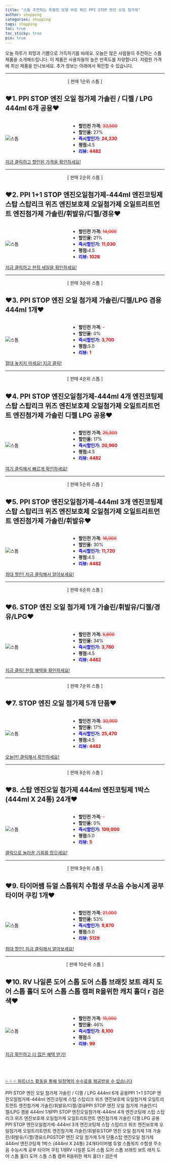 ```yaml
---
title: "스톱 추천하는 특별한 모델 바로 확인 PPI STOP 엔진 오일 첨가제"
author: shopping
categories: shopping
tags: shopping
toc: true
toc_sticky: true
pin: true
---
```

오늘 하루가 희망과 기쁨으로 가득하기를 바래요. 오늘은 많은 사람들이 추천하는 스톱 제품을 소개해드립니다. 이 제품은 사용자들의 높은 만족도를 자랑합니다. 저렴한 가격에 최신 제품을 만나보세요. 추가 정보는 아래에서 확인할 수 있습니다.

---
<p class="toplist" style="margin: 0 auto; display: block; width: fit-content;">[ 판매 1순위 스톱 ]</p>

<h2><strong>❤️1. PPI STOP 엔진 오일 첨가제 가솔린 / 디젤 / LPG 444ml 6개 공용❤️</strong></h2>

<div style="display: flex; align-items: center;">
    <div style="flex: 0.4;">
        <img src="https://thumbnail9.coupangcdn.com/thumbnails/remote/230x230ex/image/vendor_inventory/2faf/560d9a6761e91ea27dd71db37e303433b11327b150d103e11668f4835c59.jpg" alt="스톱" style="max-width: 100%;">
    </div>
    <div style="flex: 0.6; margin-left: 10px;">
        <ul>
            <li><strong>할인전 가격:</strong> <del style="color: red;">33,500</del></li>
            <li><strong>할인율:</strong> 27%</li>
            <li><span style='color:blue'><strong>즉시할인가:</strong></span> <span style='color:red'><strong>24,230</strong></span></li>
            <li><strong>평점:</strong>4.5</li>
            <li><span style='color:blue'><strong>리뷰:</strong></span> <span style='color:red'><strong>4482</strong></span></li>
        </ul>
    </div>
</div>
<div class="center">
    <a href="https://selin100587001.github.io?lptag=AF9450613&subid=githubio&pageKey=1522860645&traceid=V0-153&itemId=2613077310&vendorItemId=70032375845" class="myButton">
        지금 클릭하고 할인된 가격을 확인하세요!
    </a>
</div>


---
<p class="toplist" style="margin: 0 auto; display: block; width: fit-content;">[ 판매 2순위 스톱 ]</p>

<h2><strong>❤️2. PPI 1+1 STOP 엔진오일첨가제-444ml 엔진코팅제 스탑 스탑리크 위즈 엔진보호제 오일첨가제 오일트리트먼트 엔진첨가제 가솔린/휘발유/디젤/경유❤️</strong></h2>

<div style="display: flex; align-items: center;">
    <div style="flex: 0.4;">
        <img src="https://thumbnail7.coupangcdn.com/thumbnails/remote/230x230ex/image/vendor_inventory/8fd5/6f53c343cc5153e01e622459b07ca2eae27c88c449189a4ba8ab169f0ca7.jpg" alt="스톱" style="max-width: 100%;">
    </div>
    <div style="flex: 0.6; margin-left: 10px;">
        <ul>
            <li><strong>할인전 가격:</strong> <del style="color: red;">14,000</del></li>
            <li><strong>할인율:</strong> 21%</li>
            <li><span style='color:blue'><strong>즉시할인가:</strong></span> <span style='color:red'><strong>11,030</strong></span></li>
            <li><strong>평점:</strong>4.5</li>
            <li><span style='color:blue'><strong>리뷰:</strong></span> <span style='color:red'><strong>1028</strong></span></li>
        </ul>
    </div>
</div>
<div class="center">
    <a href="https://selin100587001.github.io?lptag=AF9450613&subid=githubio&pageKey=6429735391&traceid=V0-153&itemId=13870966448&vendorItemId=70032365889" class="myButton">
        지금 클릭하고 한정 세일을 확인하세요!
    </a>
</div>


---
<p class="toplist" style="margin: 0 auto; display: block; width: fit-content;">[ 판매 3순위 스톱 ]</p>

<h2><strong>❤️3. PPI STOP 엔진 오일 첨가제 가솔린/디젤/LPG 겸용 444ml 1개❤️</strong></h2>

<div style="display: flex; align-items: center;">
    <div style="flex: 0.4;">
        <img src="https://thumbnail10.coupangcdn.com/thumbnails/remote/230x230ex/image/vendor_inventory/7550/bffc1019a05cda8ab5c84c3e0f7d50377729cec547b9d140347c7c8c0a30.jpg" alt="스톱" style="max-width: 100%;">
    </div>
    <div style="flex: 0.6; margin-left: 10px;">
        <ul>
            <li><strong>할인전 가격:</strong> <del style="color: red;">-</del></li>
            <li><strong>할인율:</strong> 0%</li>
            <li><span style='color:blue'><strong>즉시할인가:</strong></span> <span style='color:red'><strong>3,700</strong></span></li>
            <li><strong>평점:</strong>5.0</li>
            <li><span style='color:blue'><strong>리뷰:</strong></span> <span style='color:red'><strong>1</strong></span></li>
        </ul>
    </div>
</div>
<div class="center">
    <a href="https://selin100587001.github.io?lptag=AF9450613&subid=githubio&pageKey=8163277585&traceid=V0-153&itemId=23282608997&vendorItemId=90314896001" class="myButton">
        절대 놓치지 마세요! 지금 클릭!
    </a>
</div>


---
<p class="toplist" style="margin: 0 auto; display: block; width: fit-content;">[ 판매 4순위 스톱 ]</p>

<h2><strong>❤️4. PPI STOP 엔진오일첨가제-444ml 4개 엔진코팅제 스탑 스탑리크 위즈 엔진보호제 오일첨가제 오일트리트먼트 엔진첨가제 가솔린 디젤 LPG 공용❤️</strong></h2>

<div style="display: flex; align-items: center;">
    <div style="flex: 0.4;">
        <img src="https://thumbnail9.coupangcdn.com/thumbnails/remote/230x230ex/image/vendor_inventory/4dde/9bb4a690e6ddf8962fb3f255a18217463424325362c09764e615f31b2f8f.jpg" alt="스톱" style="max-width: 100%;">
    </div>
    <div style="flex: 0.6; margin-left: 10px;">
        <ul>
            <li><strong>할인전 가격:</strong> <del style="color: red;">25,300</del></li>
            <li><strong>할인율:</strong> 17%</li>
            <li><span style='color:blue'><strong>즉시할인가:</strong></span> <span style='color:red'><strong>20,960</strong></span></li>
            <li><strong>평점:</strong>4.5</li>
            <li><span style='color:blue'><strong>리뷰:</strong></span> <span style='color:red'><strong>4482</strong></span></li>
        </ul>
    </div>
</div>
<div class="center">
    <a href="https://selin100587001.github.io?lptag=AF9450613&subid=githubio&pageKey=1522860645&traceid=V0-153&itemId=15280035900&vendorItemId=70032374255" class="myButton">
        여기 클릭해서 빠르게 확인하세요!
    </a>
</div>


---
<p class="toplist" style="margin: 0 auto; display: block; width: fit-content;">[ 판매 5순위 스톱 ]</p>

<h2><strong>❤️5. PPI STOP 엔진오일첨가제-444ml 3개 엔진코팅제 스탑 스탑리크 위즈 엔진보호제 오일첨가제 오일트리트먼트 엔진첨가제 가솔린/휘발유❤️</strong></h2>

<div style="display: flex; align-items: center;">
    <div style="flex: 0.4;">
        <img src="https://thumbnail7.coupangcdn.com/thumbnails/remote/230x230ex/image/vendor_inventory/3f99/467e0165a221bb2d49918f627afdc0da5ca203fafbdf963b9598753a93e9.jpg" alt="스톱" style="max-width: 100%;">
    </div>
    <div style="flex: 0.6; margin-left: 10px;">
        <ul>
            <li><strong>할인전 가격:</strong> <del style="color: red;">16,900</del></li>
            <li><strong>할인율:</strong> 30%</li>
            <li><span style='color:blue'><strong>즉시할인가:</strong></span> <span style='color:red'><strong>11,720</strong></span></li>
            <li><strong>평점:</strong>4.5</li>
            <li><span style='color:blue'><strong>리뷰:</strong></span> <span style='color:red'><strong>4482</strong></span></li>
        </ul>
    </div>
</div>
<div class="center">
    <a href="https://selin100587001.github.io?lptag=AF9450613&subid=githubio&pageKey=1522860645&traceid=V0-153&itemId=14022123027&vendorItemId=70032372107" class="myButton">
        최대 할인! 지금 클릭해서 알아보세요!
    </a>
</div>


---
<p class="toplist" style="margin: 0 auto; display: block; width: fit-content;">[ 판매 6순위 스톱 ]</p>

<h2><strong>❤️6. STOP 엔진 오일 첨가제 1개 가솔린/휘발유/디젤/경유/LPG❤️</strong></h2>

<div style="display: flex; align-items: center;">
    <div style="flex: 0.4;">
        <img src="https://thumbnail6.coupangcdn.com/thumbnails/remote/230x230ex/image/vendor_inventory/6069/7a701492fb1152ebcba43c4aede35a941a62de255e20542f6264d4acefe3.jpg" alt="스톱" style="max-width: 100%;">
    </div>
    <div style="flex: 0.6; margin-left: 10px;">
        <ul>
            <li><strong>할인전 가격:</strong> <del style="color: red;">5,800</del></li>
            <li><strong>할인율:</strong> 34%</li>
            <li><span style='color:blue'><strong>즉시할인가:</strong></span> <span style='color:red'><strong>3,780</strong></span></li>
            <li><strong>평점:</strong>4.5</li>
            <li><span style='color:blue'><strong>리뷰:</strong></span> <span style='color:red'><strong>4482</strong></span></li>
        </ul>
    </div>
</div>
<div class="center">
    <a href="https://selin100587001.github.io?lptag=AF9450613&subid=githubio&pageKey=1522860645&traceid=V0-153&itemId=18330422388&vendorItemId=70032357921" class="myButton">
        지금 클릭! 한정 혜택을 확인하세요!
    </a>
</div>


---
<p class="toplist" style="margin: 0 auto; display: block; width: fit-content;">[ 판매 7순위 스톱 ]</p>

<h2><strong>❤️7. STOP 엔진 오일 첨가제 5개 단품❤️</strong></h2>

<div style="display: flex; align-items: center;">
    <div style="flex: 0.4;">
        <img src="https://thumbnail6.coupangcdn.com/thumbnails/remote/230x230ex/image/vendor_inventory/a4bb/eb0b444bec0f6f15b0cd57883e94c832708771e9bc71f30eb457022f6928.jpg" alt="스톱" style="max-width: 100%;">
    </div>
    <div style="flex: 0.6; margin-left: 10px;">
        <ul>
            <li><strong>할인전 가격:</strong> <del style="color: red;">30,900</del></li>
            <li><strong>할인율:</strong> 17%</li>
            <li><span style='color:blue'><strong>즉시할인가:</strong></span> <span style='color:red'><strong>25,470</strong></span></li>
            <li><strong>평점:</strong>4.5</li>
            <li><span style='color:blue'><strong>리뷰:</strong></span> <span style='color:red'><strong>4482</strong></span></li>
        </ul>
    </div>
</div>
<div class="center">
    <a href="https://selin100587001.github.io?lptag=AF9450613&subid=githubio&pageKey=1522860645&traceid=V0-153&itemId=14022123024&vendorItemId=83142698196" class="myButton">
        오늘만! 클릭해서 확인하세요!
    </a>
</div>


---
<p class="toplist" style="margin: 0 auto; display: block; width: fit-content;">[ 판매 8순위 스톱 ]</p>

<h2><strong>❤️8. 스탑 엔진오일 첨가제 444ml 엔진코팅제 1박스 (444ml X 24통) 24개❤️</strong></h2>

<div style="display: flex; align-items: center;">
    <div style="flex: 0.4;">
        <img src="https://thumbnail9.coupangcdn.com/thumbnails/remote/230x230ex/image/vendor_inventory/2910/69eeea7244fa35706fffc33f16516d81244ab05f8b3c3eb6cf512f7966a6.jpeg" alt="스톱" style="max-width: 100%;">
    </div>
    <div style="flex: 0.6; margin-left: 10px;">
        <ul>
            <li><strong>할인전 가격:</strong> <del style="color: red;">-</del></li>
            <li><strong>할인율:</strong> 0%</li>
            <li><span style='color:blue'><strong>즉시할인가:</strong></span> <span style='color:red'><strong>109,000</strong></span></li>
            <li><strong>평점:</strong>5.0</li>
            <li><span style='color:blue'><strong>리뷰:</strong></span> <span style='color:red'><strong>5</strong></span></li>
        </ul>
    </div>
</div>
<div class="center">
    <a href="https://selin100587001.github.io?lptag=AF9450613&subid=githubio&pageKey=7748916671&traceid=V0-153&itemId=20867172655&vendorItemId=87953404449" class="myButton">
        클릭으로 놀라운 기회를 잡으세요!
    </a>
</div>


---
<p class="toplist" style="margin: 0 auto; display: block; width: fit-content;">[ 판매 9순위 스톱 ]</p>

<h2><strong>❤️9. 타이머쌤 듀얼 스톱워치 수험생 무소음 수능시계 공부 타이머 쿠킹 1개❤️</strong></h2>

<div style="display: flex; align-items: center;">
    <div style="flex: 0.4;">
        <img src="https://thumbnail8.coupangcdn.com/thumbnails/remote/230x230ex/image/vendor_inventory/aada/b3745bb8311a39262e5b32e60a264881706c74d977522da1fe81f335e061.jpg" alt="스톱" style="max-width: 100%;">
    </div>
    <div style="flex: 0.6; margin-left: 10px;">
        <ul>
            <li><strong>할인전 가격:</strong> <del style="color: red;">21,000</del></li>
            <li><strong>할인율:</strong> 53%</li>
            <li><span style='color:blue'><strong>즉시할인가:</strong></span> <span style='color:red'><strong>9,870</strong></span></li>
            <li><strong>평점:</strong>5.0</li>
            <li><span style='color:blue'><strong>리뷰:</strong></span> <span style='color:red'><strong>5129</strong></span></li>
        </ul>
    </div>
</div>
<div class="center">
    <a href="https://selin100587001.github.io?lptag=AF9450613&subid=githubio&pageKey=5141474736&traceid=V0-153&itemId=7048392515&vendorItemId=74340674516" class="myButton">
        최대 할인! 지금 클릭해서 알아보세요!
    </a>
</div>


---
<p class="toplist" style="margin: 0 auto; display: block; width: fit-content;">[ 판매 10순위 스톱 ]</p>

<h2><strong>❤️10. RV 나일론 도어 스톱 도어 스톱 브래킷 보트 래치 도어 스톱 홀더 도어 스톱 스톱 캠퍼 R을위한 캐치 홀더 r 검은색❤️</strong></h2>

<div style="display: flex; align-items: center;">
    <div style="flex: 0.4;">
        <img src="https://thumbnail7.coupangcdn.com/thumbnails/remote/230x230ex/image/vendor_inventory/612e/e8a6cef4775a1c6eeb536574bb1aef4428b45660c47000bd36e26578adca.jpg" alt="스톱" style="max-width: 100%;">
    </div>
    <div style="flex: 0.6; margin-left: 10px;">
        <ul>
            <li><strong>할인전 가격:</strong> <del style="color: red;">15,000</del></li>
            <li><strong>할인율:</strong> 46%</li>
            <li><span style='color:blue'><strong>즉시할인가:</strong></span> <span style='color:red'><strong>8,100</strong></span></li>
            <li><strong>평점:</strong>5</li>
            <li><span style='color:blue'><strong>리뷰:</strong></span> <span style='color:red'><strong>99</strong></span></li>
        </ul>
    </div>
</div>
<div class="center">
    <a href="https://selin100587001.github.io?lptag=AF9450613&subid=githubio&pageKey=8219799643&traceid=V0-153&itemId=23622768490&vendorItemId=90648337554" class="myButton">
        지금 확인하고 더 많은 혜택 받기!
    </a>
</div>

<br><br><br>[💦 💦 💦 파트너스 활동을 통해 일정액의 수수료를 제공받을 수 있습니다](https://link.coupang.com/a/bcpT2c)<br><br>PPI STOP 엔진 오일 첨가제 가솔린 / 디젤 / LPG 444ml 6개 공용PPI 1+1 STOP 엔진오일첨가제-444ml 엔진코팅제 스탑 스탑리크 위즈 엔진보호제 오일첨가제 오일트리트먼트 엔진첨가제 가솔린/휘발유/디젤/경유PPI STOP 엔진 오일 첨가제 가솔린/디젤/LPG 겸용 444ml 1개PPI STOP 엔진오일첨가제-444ml 4개 엔진코팅제 스탑 스탑리크 위즈 엔진보호제 오일첨가제 오일트리트먼트 엔진첨가제 가솔린 디젤 LPG 공용PPI STOP 엔진오일첨가제-444ml 3개 엔진코팅제 스탑 스탑리크 위즈 엔진보호제 오일첨가제 오일트리트먼트 엔진첨가제 가솔린/휘발유STOP 엔진 오일 첨가제 1개 가솔린/휘발유/디젤/경유/LPGSTOP 엔진 오일 첨가제 5개 단품스탑 엔진오일 첨가제 444ml 엔진코팅제 1박스 (444ml X 24통) 24개타이머쌤 듀얼 스톱워치 수험생 무소음 수능시계 공부 타이머 쿠킹 1개RV 나일론 도어 스톱 도어 스톱 브래킷 보트 래치 도어 스톱 홀더 도어 스톱 스톱 캠퍼 R을위한 캐치 홀더 r 검은색